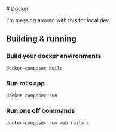 # Docker

I'm messing around with this for local dev.

## Building & running

### Build your docker environments

    docker-composer build

### Run rails app

    docker-composer run

### Run one off commands

    docker-composer run web rails c
